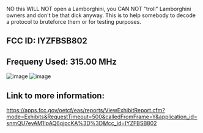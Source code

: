 NO this WILL NOT open a Lamborghini, you CAN NOT "troll" Lamborghini owners and don't be that dick anyway.
This is to help somebody to decode a protocol to bruteforce them or for testing purposes.

## FCC ID: IYZFBSB802

## Frequeny Used: 315.00 MHz

![image](https://user-images.githubusercontent.com/44453666/187096592-78fd3091-5fbf-4a99-af4f-16e15717785d.png)
![image](https://user-images.githubusercontent.com/44453666/187096596-4a6a466e-a018-468d-ba0a-e370b8f9eebd.png)

## Link to more information:
https://apps.fcc.gov/oetcf/eas/reports/ViewExhibitReport.cfm?mode=Exhibits&RequestTimeout=500&calledFromFrame=Y&application_id=snmQU7evAM1IpAQ6qjpcKA%3D%3D&fcc_id=IYZFBSB802
